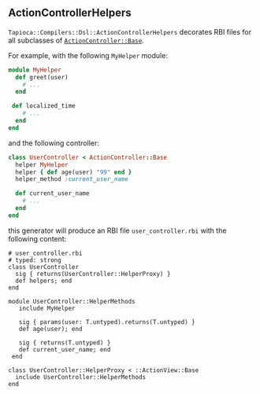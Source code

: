 ## ActionControllerHelpers

`Tapioca::Compilers::Dsl::ActionControllerHelpers` decorates RBI files for all
subclasses of [`ActionController::Base`](https://api.rubyonrails.org/classes/ActionController/Helpers.html).

For example, with the following `MyHelper` module:

~~~rb
module MyHelper
  def greet(user)
    # ...
  end

 def localized_time
    # ...
  end
end
~~~

and the following controller:

~~~rb
class UserController < ActionController::Base
  helper MyHelper
  helper { def age(user) "99" end }
  helper_method :current_user_name

  def current_user_name
    # ...
  end
end
~~~

this generator will produce an RBI file `user_controller.rbi` with the following content:

~~~rbi
# user_controller.rbi
# typed: strong
class UserController
  sig { returns(UserController::HelperProxy) }
  def helpers; end
end

module UserController::HelperMethods
   include MyHelper

   sig { params(user: T.untyped).returns(T.untyped) }
   def age(user); end

   sig { returns(T.untyped) }
   def current_user_name; end
 end

class UserController::HelperProxy < ::ActionView::Base
  include UserController::HelperMethods
end
~~~

